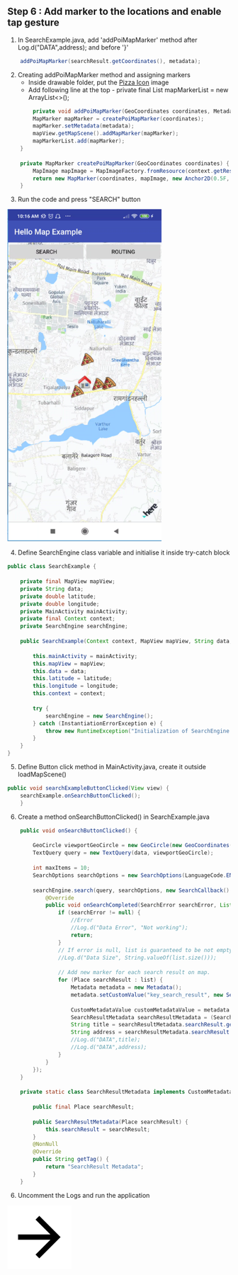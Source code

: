 ## Step 6 : Add marker to the locations and enable tap gesture


1. In SearchExample.java, add 'addPoiMapMarker' method after Log.d("DATA",address); and before '}'
```java
    addPoiMapMarker(searchResult.getCoordinates(), metadata);
```
2. Creating addPoiMapMarker method and assigning markers
    - Inside drawable folder, put the [Pizza Icon](/img/pizzaicon.png) image
    - Add following line at the top - private final List<MapMarker> mapMarkerList = new ArrayList<>();
```java
        private void addPoiMapMarker(GeoCoordinates coordinates, Metadata metadata) {
        MapMarker mapMarker = createPoiMapMarker(coordinates);
        mapMarker.setMetadata(metadata);
        mapView.getMapScene().addMapMarker(mapMarker);
        mapMarkerList.add(mapMarker);
    }

    private MapMarker createPoiMapMarker(GeoCoordinates coordinates) {
        MapImage mapImage = MapImageFactory.fromResource(context.getResources(), R.drawable.pizzaicon);
        return new MapMarker(coordinates, mapImage, new Anchor2D(0.5F, 1));
    }
```
3. Run the code and press "SEARCH" button

<img src="/img/pizzas.png" width="348" height="750"/>

4. Define SearchEngine class variable and initialise it inside try-catch block
```java
public class SearchExample {

    private final MapView mapView;
    private String data;
    private double latitude;
    private double longitude;
    private MainActivity mainActivity;
    private final Context context;
    private SearchEngine searchEngine;

    public SearchExample(Context context, MapView mapView, String data, double latitude, double longitude) {

        this.mainActivity = mainActivity;
        this.mapView = mapView;
        this.data = data;
        this.latitude = latitude;
        this.longitude = longitude;
        this.context = context;

        try {
            searchEngine = new SearchEngine();
        } catch (InstantiationErrorException e) {
            throw new RuntimeException("Initialization of SearchEngine failed: " + e.error.name());
        }
    }
}
```
5. Define Button click method in MainActivity.java, create it outside loadMapScene()
```java
public void searchExampleButtonClicked(View view) {
    searchExample.onSearchButtonClicked();
    }
```
6. Create a method onSearchButtonClicked() in SearchExample.java
```java
    public void onSearchButtonClicked() {

        GeoCircle viewportGeoCircle = new GeoCircle(new GeoCoordinates(latitude,longitude),1000);
        TextQuery query = new TextQuery(data, viewportGeoCircle);

        int maxItems = 10;
        SearchOptions searchOptions = new SearchOptions(LanguageCode.EN_US, maxItems);

        searchEngine.search(query, searchOptions, new SearchCallback() {
            @Override
            public void onSearchCompleted(SearchError searchError, List<Place> list) {
                if (searchError != null) {
                    //Error
                    //Log.d("Data Error", "Not working");
                    return;
                }
                // If error is null, list is guaranteed to be not empty.
                //Log.d("Data Size", String.valueOf(list.size()));

                // Add new marker for each search result on map.
                for (Place searchResult : list) {
                    Metadata metadata = new Metadata();
                    metadata.setCustomValue("key_search_result", new SearchResultMetadata(searchResult));

                    CustomMetadataValue customMetadataValue = metadata.getCustomValue("key_search_result");
                    SearchResultMetadata searchResultMetadata = (SearchResultMetadata) customMetadataValue;
                    String title = searchResultMetadata.searchResult.getTitle();
                    String address = searchResultMetadata.searchResult.getAddress().addressText;
                    //Log.d("DATA",title);
                    //Log.d("DATA",address);
                }
            }
        });
    }

    private static class SearchResultMetadata implements CustomMetadataValue {

        public final Place searchResult;

        public SearchResultMetadata(Place searchResult) {
            this.searchResult = searchResult;
        }
        @NonNull
        @Override
        public String getTag() {
            return "SearchResult Metadata";
        }
    }
```
6. Uncomment the Logs and run the application

[![Foo](/img/next.png)](/Step6.md)

